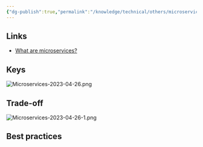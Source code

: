 ```yaml
---
{"dg-publish":true,"permalink":"/knowledge/technical/others/microservices/","dgPassFrontmatter":true}
---
```


## Links
- [What are microservices?](https://microservices.io/)
## Keys
![Microservices-2023-04-26.png](/img/user/Attachments/Microservices-2023-04-26.png)
## Trade-off
![Microservices-2023-04-26-1.png](/img/user/Attachments/Microservices-2023-04-26-1.png)
## Best practices
